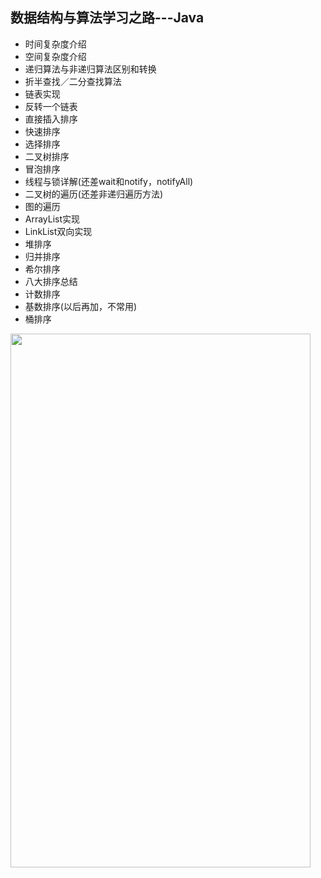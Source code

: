## 数据结构与算法学习之路---Java


- 时间复杂度介绍
- 空间复杂度介绍
- 递归算法与非递归算法区别和转换
- 折半查找／二分查找算法
- 链表实现
- 反转一个链表
- 直接插入排序
- 快速排序
- 选择排序
- 二叉树排序
- 冒泡排序
- 线程与锁详解(还差wait和notify，notifyAll)
- 二叉树的遍历(还差非递归遍历方法)
- 图的遍历
- ArrayList实现
- LinkList双向实现
- 堆排序
- 归并排序
- 希尔排序
- 八大排序总结
- 计数排序
- 基数排序(以后再加，不常用)
- 桶排序



<img width="480" height="854" src="https://github.com/UCodeUStory/DataStructure/blob/master/menu.png"/>

